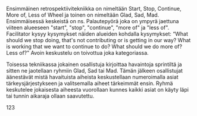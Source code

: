 Ensimmäinen retrospektiivitekniikka on nimeltään Start, Stop, Continue, More of, Less of Wheel ja toinen on nimeltään Glad, Sad, Mad. Ensimmäisessä keskeistä on ns. Palautepyörä joka on ympyrä jaettuna viiteen alueeseen "start", "stop", "continue", "more of"  ja "less of". Facilitator kysyy kysymykset näiden alueiden kohdalla kysymykset: “What should we stop doing, that's not contributing or is getting in our way? What is working that we want to continue to do? What should we do more of? Less of?" Avoin keskustelu on toivottua joka kategoriassa.

Toisessa tekniikassa jokainen osallistuja kirjoittaa havaintoja sprintiltä ja sitten ne jaotellaan ryhmiin Glad, Sad tai Mad. Tämän jälkeen osallistujat äänestävät mistä havaituista aiheista keskustellaan numeroimalla asiat tärkeysjärjestykseen ja valitsemalla aiheet tärkeimmät ensin. Ryhmä keskutelee jokaisesta aiheesta vuorollaan kunnes kaikki asiat on käyty läpi tai tunnin aikaraja ollaan saavutettu.

123
